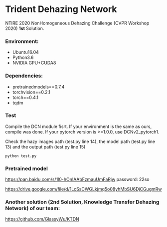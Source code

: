 # Trident Dehazing Network
NTIRE 2020 NonHomogeneous Dehazing Challenge (CVPR Workshop 2020)  **1st** Solution.

### Environment:

- Ubuntu16.04
- Python3.6
- NVIDIA GPU+CUDA8

### Dependencies:

- pretrainedmodels==0.7.4
- torchvision==0.2.1
- torch==0.4.1
- tqdm

### Test

Compile the DCN module fisrt. If your environment is the same as ours, compile was done. If your pytorch version is >=1.0.0, use DCNv2_pytorch1.

Check the hazy images path (test.py line 14), the model path (test.py line 13) and the output path (test.py line 15)

```
python test.py
```

### Pretrained model

https://pan.baidu.com/s/1l0-hOnIAAbFzmauUmFaRjw  password: 22so

https://drive.google.com/file/d/1LcSsCWGLkjmq5o08yhMbSU6DjCGugmRw

### Another solution (**2nd** Solution, Knowledge Transfer Dehazing Network) of our team: 

https://github.com/GlassyWu/KTDN
